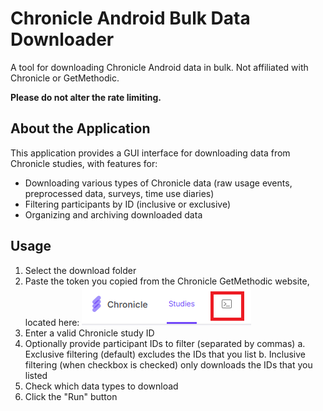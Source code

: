 # Chronicle Android Bulk Data Downloader

A tool for downloading Chronicle Android data in bulk. Not affiliated with Chronicle or GetMethodic.

**Please do not alter the rate limiting.**

## About the Application

This application provides a GUI interface for downloading data from Chronicle studies, with features for:

- Downloading various types of Chronicle data (raw usage events, preprocessed data, surveys, time use diaries)
- Filtering participants by ID (inclusive or exclusive)
- Organizing and archiving downloaded data

## Usage

1. Select the download folder
2. Paste the token you copied from the Chronicle GetMethodic website, located here:
![Authorization Token Copy](./authorization_token_copy_location.png)
3. Enter a valid Chronicle study ID
4. Optionally provide participant IDs to filter (separated by commas)
   a. Exclusive filtering (default) excludes the IDs that you list
   b. Inclusive filtering (when checkbox is checked) only downloads the IDs that you listed
4. Check which data types to download
5. Click the "Run" button